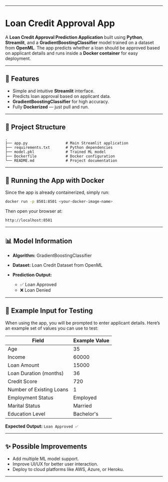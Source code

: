 

---

# Loan Credit Approval App

A **Loan Credit Approval Prediction Application** built using **Python**, **Streamlit**, and a **GradientBoostingClassifier** model trained on a dataset from **OpenML**. The app predicts whether a loan should be approved based on applicant details and runs inside a **Docker container** for easy deployment.

---

## 🚀 Features

* Simple and intuitive **Streamlit** interface.
* Predicts loan approval based on applicant data.
* **GradientBoostingClassifier** for high accuracy.
* Fully **Dockerized** — just pull and run.

---

## 📂 Project Structure

```
.
├── app.py                 # Main Streamlit application
├── requirements.txt       # Python dependencies
├── model.pkl              # Trained ML model
├── Dockerfile             # Docker configuration
└── README.md              # Project documentation
```

---

## 🐳 Running the App with Docker

Since the app is already containerized, simply run:

```bash
docker run -p 8501:8501 <your-docker-image-name>
```

Then open your browser at:

```
http://localhost:8501
```

---

## 📊 Model Information

* **Algorithm:** GradientBoostingClassifier
* **Dataset:** Loan Credit Dataset from OpenML
* **Prediction Output:**

  * ✅ Loan Approved
  * ❌ Loan Denied

---

## 🧪 Example Input for Testing

When using the app, you will be prompted to enter applicant details.
Here’s an example set of values you can use to test:

| Field                    | Example Value |
| ------------------------ | ------------- |
| Age                      | 35            |
| Income                   | 60000         |
| Loan Amount              | 15000         |
| Loan Duration (months)   | 36            |
| Credit Score             | 720           |
| Number of Existing Loans | 1             |
| Employment Status        | Employed      |
| Marital Status           | Married       |
| Education Level          | Bachelor's    |

**Expected Output:**
`Loan Approved ✅`

---

## ✨ Possible Improvements

* Add multiple ML model support.
* Improve UI/UX for better user interaction.
* Deploy to cloud platforms like AWS, Azure, or Heroku.

---


